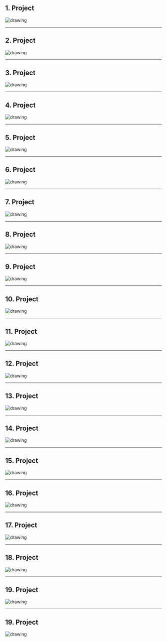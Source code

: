 ## 1. Project

<img src="image/1.project.png" alt="drawing" style="max-height:400px;"/>

---

## 2. Project

<img src="image/2.project.png" alt="drawing" style="max-height:400px;"/>

---

## 3. Project

<img src="image/3.project.png" alt="drawing" style="max-height:400px;"/>

---

## 4. Project

<img src="image/4.project.png" alt="drawing" style="max-height:400px;"/>

---

## 5. Project

<img src="image/5.project.png" alt="drawing" style="max-height:400px;"/>

---

## 6. Project

<img src="image/6.project.png" alt="drawing" style="max-height:400px;"/>

---

## 7. Project

<img src="image/7.project.png" alt="drawing" style="max-height:400px;"/>

---

## 8. Project

<img src="image/8.project.png" alt="drawing" style="max-height:400px;"/>

---

## 9. Project

<img src="image/9.project.png" alt="drawing" style="max-height:400px;"/>

---

## 10. Project

<img src="image/10.project.png" alt="drawing" style="max-height:400px;"/>

---

## 11. Project

<img src="image/11.project.png" alt="drawing" style="max-height:400px;"/>

---

## 12. Project

<img src="image/12.project.png" alt="drawing" style="max-height:400px;"/>

---

## 13. Project

<img src="image/13.project.png" alt="drawing" style="max-height:400px;"/>

---

## 14. Project

<img src="image/14.project.png" alt="drawing" style="max-height:400px;"/>

---

## 15. Project

<img src="image/15.project.jpg" alt="drawing" style="max-height:400px;"/>

---

## 16. Project

<img src="image/16.project.jpg" alt="drawing" style="max-height:400px;"/>

---

## 17. Project

<img src="image/17.project.jpg" alt="drawing" style="max-height:400px;"/>

---

## 18. Project

<img src="image/18.project.jpg" alt="drawing" style="max-height:400px;"/>

---

## 19. Project

<img src="image/19.project.jpg" alt="drawing" style="max-height:400px;"/>

---

## 19. Project

<img src="image/20.project.jpg" alt="drawing" style="max-height:400px;"/>
